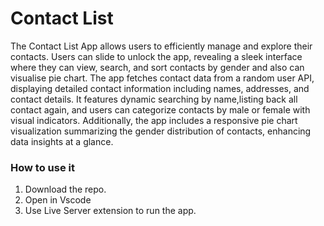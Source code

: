 # Contact List

The Contact List App allows users to efficiently manage and explore their contacts. Users can slide to unlock the app, revealing a sleek interface where they can view, search, and sort contacts by gender and also can visualise pie chart. The app fetches contact data from a random user API, displaying detailed contact information including names, addresses, and contact details. It features dynamic searching by name,listing back all contact again, and users can categorize contacts by male or female with visual indicators. Additionally, the app includes a responsive pie chart visualization summarizing the gender distribution of contacts, enhancing data insights at a glance.

### How to use it

1. Download the repo.
2. Open in Vscode
3. Use Live Server extension to run the app.
